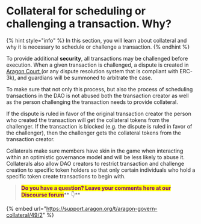 # Collateral for scheduling or challenging a transaction. Why?

{% hint style="info" %}
In this section, you will learn about collateral and why it is necessary to schedule or challenge a transaction.
{% endhint %}

To provide additional **security**, all transactions may be challenged before execution. When a given transaction is challenged, a dispute is created in [Aragon Court ](../aragon-court/)(or any dispute resolution system that is compliant with ERC-3k), and guardians will be summoned to arbitrate the case.

To make sure that not only this process, but also the process of scheduling transactions in the DAO is not abused both the transaction creator as well as the person challenging the transaction needs to provide collateral.

If the dispute is ruled in favor of the original transaction creator the person who created the transaction will get the collateral tokens from the challenger. If the transaction is blocked (e.g. the dispute is ruled in favor of the challenger), then the challenger gets the collateral tokens from the transaction creator.

Collaterals make sure members have skin in the game when interacting within an optimistic governance model and will be less likely to abuse it. Collaterals also allow DAO creators to restrict transaction and challenge creation to specific token holders so that only certain individuals who hold a specific token create transactions to begin with.

> <mark style="color:purple;">**Do you have a question? Leave your comments here at our Discourse forum**</mark>** 👇**

{% embed url="https://support.aragon.org/t/aragon-govern-collateral/49/2" %}
